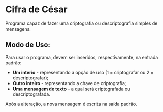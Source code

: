 # Cifra de César

Programa capaz de fazer uma criptografia ou descriptografia simples de mensagens. 

## Modo de Uso:

Para usar o programa, devem ser inseridos, respectivamente, na entrada padrão:
* **Um interio** - representando a opção de uso (1 = criptografar ou 2 = descriptografar);
* **Outro inteiro** - representando a chave de criptografia;
* **Uma mensagem de texto** - a qual será criptografada ou descriptografada.

Após a alteração, a nova mensagem é escrita na saída padrão.


